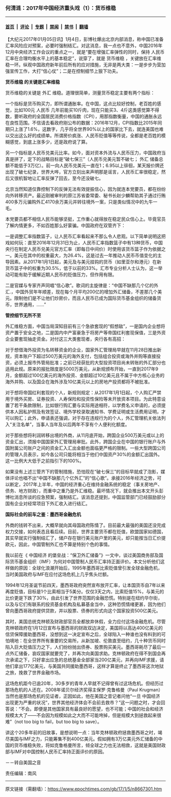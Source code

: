 ### 何清涟：2017年中国经济重头戏（1）：货币维稳

---

#### [首页](../../../..?n8667301) &nbsp;|&nbsp; [评论](../../../../../epoch-comment?n8667301) &nbsp;|&nbsp; [专题](../../../../../epoch-special?n8667301) &nbsp;|&nbsp; [禁闻](../../../../../epoch-news?n8667301) &nbsp;|&nbsp; [禁书](../../../../../books?n8667301) &nbsp;|&nbsp; [翻墙](https://github.com/gfw-breaker/nogfw/blob/master/README.md?n8667301)


<div class="post_content" id="artbody" itemprop="articleBody">
 <!-- article content begin -->
 <p>
  【大纪元2017年01月05日讯】1月4日，彭博社爆出北京内部消息，称中国已准备汇率风险应对预案，必要时强制结汇。对这消息，我一点也不意外，中国2016年12月中央经济工作会议的重点之一，就是“要在增强汇率弹性的同时，保持
  <ok href="https://www.epochtimes.com/gb/tag/%E4%BA%BA%E6%B0%91%E5%B8%81.html">
   人民币
  </ok>
  汇率在合理均衡水平上的基本稳定”，说穿了，就是
  <ok href="https://www.epochtimes.com/gb/tag/%E8%B4%A7%E5%B8%81%E7%BB%B4%E7%A8%B3.html">
   货币维稳
  </ok>
  ，关键放在汇率维稳一环。纵观中国政府新年前后所有的应对措施，无非是两大类：一是步步为营加强宣传工作，大打“信心仗”；二是在控制细节上狠下功夫。
 </p>
 <p>
  <strong>
   <ok href="https://www.epochtimes.com/gb/tag/%E8%B4%A7%E5%B8%81%E7%BB%B4%E7%A8%B3.html">
    货币维稳
   </ok>
   的关键是汇率维稳
  </strong>
 </p>
 <p>
  货币维稳的关键是
  <ok href="https://www.epochtimes.com/gb/tag/%E5%A4%96%E6%B1%87.html">
   外汇
  </ok>
  维稳。道理很简单，测量货币稳定主要有两个指标：
 </p>
 <p>
  一个指标是货币购买力，即所谓通胀率。在中国，这点比较好控制，老百姓的感觉，比如100元
  <ok href="https://www.epochtimes.com/gb/tag/%E4%BA%BA%E6%B0%91%E5%B8%81.html">
   人民币
  </ok>
  几年前能买10斤肉，现在只能买3、4斤这类感觉算不得数，要听政府的全国居民消费价格指数（CPI），用那指数衡量，中国的通胀永远在良性范围。不信请去看政府刚公布的数据：2016年12月，CPI指数比2015年同期只上涨了1.6%，这数字，几乎将全世界90%以上的国家比下去，就连美国也难以交出这么好的成绩单。所谓房价疯涨、人民币贬值等等传说，全都是老百姓的模糊感觉，到底上涨多少，还是政府说了算。
 </p>
 <p>
  另一个指标是人民币兑美元比率。如今，面对资本外流与人民币压力，中国政府当真是拼了，定下的战略目标是“破七保三”（人民币兑美元暂不破七；
  <ok href="https://www.epochtimes.com/gb/tag/%E5%A4%96%E6%B1%87.html">
   外汇
  </ok>
  储备总额不能低于3万亿）。前一向人民币兑美元一直在1；6.95以上徘徊，某天报价牌还出现了破七纪录，世界大哗，官方立刻出来声明那是谣言，人民币汇率很稳定，然后又很机智地让汇率反弹了回去，至今还没破七。
 </p>
 <p>
  北京当然知道仅靠控制下的反弹无法有效提振信心，因为就连本党要员，都在纷纷向外转移资产。最近刚被审判的原江苏省委常委、秘书长赵少麟帮助其子通过行贿400多万元骗购外汇4170余万美元并转往境外一案，只是类似情况中的九牛一毛。
 </p>
 <p>
  本党要员都不相信人民币能够坚挺，工作重心就得放在稳定民众信心上。毕竟官员了解内情更多，不如百姓那么好蒙骗。中国政府在双管齐下：
 </p>
 <p>
  一是调整汇率指数篮子，让人民币汇率看起来不那么令人悲观。以下简单说明这把戏如何玩：直至2016年12月31日为止，人民币汇率指数篮子中有13种货币，中国央行在制定人民币兑美元官方汇率（即每日中间价）时使用该货币篮子作为依据之一。美元在其中的权重最大，为26.4%，这是过去一年推动人民币币值变化的主导因素。从2017年1月1日起，美元及与美元挂钩的货币（如里亚尔和港元）在新货币篮子中的权重为30.5%，低于以前的33%。汇市专业分析人士认为，这一举动可能有助于缓解近期人民币的贬值压力，但作用有限。
 </p>
 <p>
  二是官媒与专家齐声同唱“信心歌”。歌词的主旋律是：“中国不缺那几个亿的外汇.，中国外贸年年顺差，现在每个月平均200亿的增加外汇储备，不差那几个美元。限制他们是不让他们炒房价，而且人民币已成为国际货币基金组织的储备货币，世界通用，……”
 </p>
 <p>
  <strong>
   管控细节无所不至
  </strong>
 </p>
 <p>
  外汇维稳方面，中国当局深知目前有三个急欲套现的“假想敌”，一是国内企业想将资产置于安全之地，二是国内中产富豪急于将房产等帝国红利套现保值，三是外资企业要套现抽走资金。对付这三大类套现者，央行各有高招：
 </p>
 <p>
  对于想借海外投资为名转移资金的企业，国家外汇管理局早就在11月28日推出新规，资本账户下超过500万美元的海外支付，包括组合投资或海外并购等直接投资，必须上报市外管局批准；之前已经获批的大型投资项目尚未转账的外汇部分也适用此规。原来的报批限度是5000万美元，从新规颁布开始，一直到2017年9月，金额超过100亿美元的海外投资、金额超过10亿美元且不属于中方核心业务的海外并购、以及国企在海外涉及10亿美元以上的房地产投资都将不被批准。
 </p>
 <p>
  对于想将帝国红利套现的个人，新规则规定：从2017年1月1日起，个人购汇严禁用于境外买房、证券投资、人寿保险和投资性保险等未开放资本项目。为此特意设置了若干条款限制，比如银行购汇要与实际用途相符，以学费名义申请的，必须提供本人因私护照及有效签证、境外学校录取通知书、学费证明或生活费用证明，才可以购汇；此外，申请表还强调，对于存在违规行为的个人，外汇管理机关依法列入“关注名单”，当事人当年及以后两年不享有个人便利化额度。
 </p>
 <p>
  对于那些想将利润转移出境的外商，从11月底开始，跨国企业500万美元或以上的资金汇出，须报中国国家外汇管理局审批。此外，跨国企业在中国的银行账户与外国附属公司账户之间的资金汇入汇出金额也面临更严格的限制。一些大型跨国公司的管理人员表示，如今各公司只能将相当于他们中国资产30%的金额汇出国外。这一比例大大低于之前指引下的100%。
 </p>
 <p>
  如果没有上述三管齐下的管制措施，恐怕现在“破七保三”的目标早就成了泡影，媒体评论也唱不出“中国不缺那几个亿外汇”的“信心歌”。承接2016年经济之势，可以断定，2017年上半年，中国的经济重心在维持金融系统的稳定（事关房地产、债务、地方财政），而重中之重乃是外汇维稳。最坏情况下，就会推出本文开头彭博社消息所谈的应急预案，强制结汇。该消息还提到，中国监管部门已经鼓励部分国有企业对经常项目下外汇收入进行结汇。
 </p>
 <p>
  <strong>
   国际社会的前车之鉴：墨西哥金融危机
  </strong>
 </p>
 <p>
  外商的钱转不出来，大概早就向其母国政府陈情了。目前最大最强的美国还没完成权力交接，如何表态且看后续。目前，世界主要货币都在贬值，欧盟国家如德国，其实早就实行强制结汇了，储户存在银行美元账户里的美元，却只能按当日汇价提欧元，因此，中国管制外汇也不算是特别个色的事情。
 </p>
 <p>
  我以前在《
  <ok href="https://www.epochtimes.com/gb/tag/%E4%B8%AD%E5%9B%BD%E7%BB%8F%E6%B5%8E.html">
   中国经济
  </ok>
  的堡垒战：“保卫外汇储备”》一文中，谈过美国商务部及国际货币基金组织（IMF）为何对中国管制人民币汇率持正面评价。本文分析他们这样做的原因：全球化浪潮开始后，1995年墨西哥比索贬值曾引发全球金融危机，当时美国政府与IMF在应付这场危机上几乎焦头烂额。
 </p>
 <p>
  1994年12月圣诞节前四天，墨西哥政府突然宣布放开汇率，让本国货币自7年以来再度贬值，目标是1个比索相当于5美分。仅仅3天之内，比索贬值15%，与美元的比价更是下跌了30%，由此引发了世界范围的金融恐慌。特别是在纽约华尔街，以及与它们有联系的投资基金机构及私募基金当中，这种恐慌情绪更甚，因为他们曾向墨西哥政府提供贷款，并以股票、债券的形式向这个国家投资500亿美元。
 </p>
 <p>
  其时，美国总统克林顿及财政部官员全都放弃休假，全力应付这场金融危机。尽管克林顿政府在1月12日宣布与墨西哥的财政双边决定，美国将以高达400亿美元的信贷保障援助墨西哥，没想到这一决定宣布之后，全球陷入一种谁也没有料到的可怕境地：在全世界所有重要的交易所，从新加坡、伦敦直至纽约，几十种货币同时陷入巨大贬值压力之下，人们纷纷抛出债券、股票购买美元。墨西哥耗尽了最后一点外汇储备，哀叹国家就要完了，并再次向美国求助。克林顿政府在得不到国会再次承诺之下，只好拿出应急的总统基金全部家当200亿美元，并再向IMF求援，请他们拿出177亿美元，与美国共同援助墨西哥，这样才算是终止了墨西哥这次地狱之旅，挽救了世界金融市场。
 </p>
 <p>
  这场危机距今已逾20年，30多岁的青年人早就不记得曾有过这场危机。但经历过那场危机的人还在。2008年诺贝尔经济奖得主保罗·克鲁格曼（Paul Krugman）当然也是那场危机的见证者，正因如此，他在美国之音记者问他“一旦
  <ok href="https://www.epochtimes.com/gb/tag/%E4%B8%AD%E5%9B%BD%E7%BB%8F%E6%B5%8E.html">
   中国经济
  </ok>
  出现更为严重的状况”，世界其他经济体会不会前去救市？”这一问题之时，才会回答说：“不会。即便是其他国家具有最良好的愿望，也不可能；中国的社会和经济规模太大了——不会因为规模如此之大而不可能垮掉，但是规模大到拯救起来很难”（not too big to fail，but too big to save）。
 </p>
 <p>
  讲这个20多年前的旧故事，是想说明一点：当年克林顿政府拯救墨西哥之时，竭尽美国与IMF之力，只能筹集不到400亿美元。假如拥有3万亿美元外汇储备的中国的货币维稳失败，将如克鲁格曼所言，倾全球之力也无法相救，这就是美国财政部与IMF对中国控制人民币汇率持正面评价的原因。
 </p>
 <p>
  －－转自美国之音
 </p>
 <p>
  责任编辑：南风
 </p>
 <!-- article content end -->
 <div id="below_article_ad">
 </div>
</div>


---

原文链接（需翻墙）：https://www.epochtimes.com/gb/17/1/5/n8667301.htm